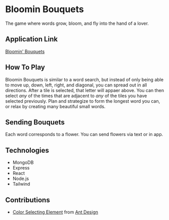 # Bloomin Bouquets

The game where words grow, bloom, and fly into the hand of a lover.

## Application Link

[Bloomin' Bouquets](https://bloominbouquets.onrender.com/)

## How To Play

Bloomin Bouquets is similar to a word search, but instead of only being able to move up, down, left, right, and diagonal, you can spread out in all directions. After a tile is selected, that letter will appaer above. You can then select _any_ of the times that are adjacent to _any_ of the tiles you have selected previously. Plan and strategize to form the longest word you can, or relax by creating many beautiful small words.

## Sending Bouquets

Each word corresponds to a flower. You can send flowers via text or in app.

## Technologies

- MongoDB
- Express
- React
- Node.js
- Tailwind

## Contributions

- [Color Selecting Element](https://ant.design/components/color-picker) from [Ant Design](https://ant.design/)
